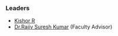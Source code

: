 ### Leaders
* [Kishor R](mailto:kishor.ravi@owasp.org)
* [Dr.Rajiv Suresh Kumar](mailto:rajiv_suresh.kumar@owasp.org) (Faculty Advisor)